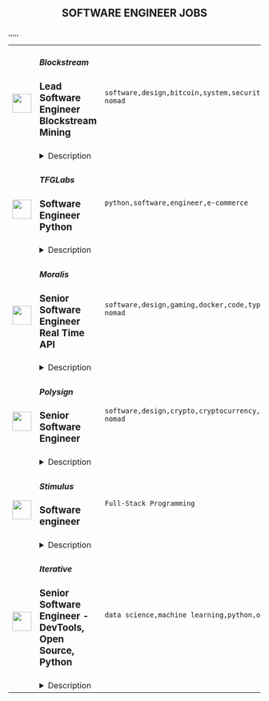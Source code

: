 <div align="center"><h2>SOFTWARE ENGINEER JOBS</h2></div><table><tr>
                <td width="100" height="100" rowspan="2">
                    <img src="https://remoteok.com/assets/img/jobs/6617194ac80a1a0b96a11b66015453c11665558920.peg" width="38px" height="auto">
                </td>
                <td width="300">
                    <h5>Blockstream</h5>
                    <h3>Lead Software Engineer Blockstream Mining</h3>
                </td>
                <td width="300">
                    <code>software,design,bitcoin,system,security,testing,test,financial,cloud,strategy,management,lead,operations,engineer,engineering,backend,digital nomad</code>
                </td>
                <td width="200">
                <text>1 days ago</text>
                </td>
                <td width="100" rowspan="2">
                <a href="https://remoteOK.com/remote-jobs/remote-lead-software-engineer-blockstream-mining-blockstream-131901" align="right" target="_blank">Apply</a>
                </td>
            </tr>
            <tr>
                <td colspan="3">
                <details><summary>Description</summary>
                <p><span style="font-weight:400;"><a href="https://blockstream.com/" rel="noopener noreferrer nofollow">Blockstream</a> was founded in 2014 by <a href="https://en.wikipedia.org/wiki/Adam_Back" rel="noopener noreferrer nofollow">Dr. Adam Back</a> and a group of fellow cryptographers and engineers passionate about Bitcoin and its potential to change the future of finance. Focusing on building fundamental Bitcoin infrastructure, Blockstream quickly grew into one of the leading technology power houses of the industry.</span></p>
<p><span style="font-weight:400;">At Blockstream, weâre building solutions on Bitcoin that will disrupt the existing financial system. We imagine a world where individuals and businesses can easily access a global, permissionless system to secure their money, use it every day, and invest it or put it to work. In pursuit of our expansive vision, weâve built a full stack of innovative products on top of the Bitcoin protocol, from layer 2 projects like Liquid and Core Lightning, to end user software and hardware wallets like Green and Jade. Our brand stands for innovation in the Bitcoin community, and weâre growing our team to accelerate the future. Come join us in our mission!</span></p>
<p><span style="font-weight:400;">We are looking for a Lead Software Engineer to manage the development of our in house mining management platform. This role is focused on building backend infrastructure but will liaise with the frontend. As a Lead Software Engineer, you will be responsible for oversight and engineering planning of new, expanded, or enhanced platforms. This is a key hands-on role within our Mining Operations product engineering team with the opportunity to develop, deliver, and support innovative products in a quickly growing and exciting industry. We are looking for an engineer who is a âbig-pictureâ thinker who thrives on creating application architecture and solving challenging technical problems.</span></p>
<p><strong>What Youâll Be Doing (Responsibilities):</strong></p>
<ul>
<li><span style="font-weight:400;">Own the software development life cycle which includes establishing the scope, business requirements, technology analysis, development best practices, and testing requirements</span></li>
<li><span style="font-weight:400;">Design, develop, debug, integrate, deploy, and maintain applications that meet requirements and business objectives</span></li>
<li><span style="font-weight:400;">Works with other functional areas to establish a design, technology, product development strategy and influence and drive decisions to meet development standards and launch within project timelines</span></li>
<li><span style="font-weight:400;">Implement software engineering solutions to meet requirements, architectural direction, and adoption efforts</span></li>
<li><span style="font-weight:400;">Determine root cause for the most complex software issues and develop practical, efficient, and permanent technical solutions.</span></li>
<li><span style="font-weight:400;">Code (and responsible for teamâs code) and successfully perform unit and integration testing of software to ensure proper and efficient execution, as well as compliance to the business and technical requirements</span></li>
<li><span style="font-weight:400;">Work in Node.js, MySQL, and Mongo with deep knowledge on basic algorithms and other Document and Key-Value data structures and ability to adopt new languages and architecture patterns needed for the work</span></li>
<li><span style="font-weight:400;">Resolve problems that arise with production applications in a timely manner to ensure the efficient and proper functioning of application components</span></li>
<li><span style="font-weight:400;">Migrate applications to quality assurance and/or the production environment, or perform quality assurance as necessary</span></li>
<li><span style="font-weight:400;">Capable of coaching, leading, and communicating a vision for best practices, coding standards, automation, test driven and behavioral driven development</span></li>
</ul>
<p><em><strong>Our current stack:</strong></em></p>
<ul>
<li>
<span style="font-weight:400;"> Â  </span><span style="font-weight:400;">Backend: Typescript, Websockets</span>
</li>
<li>
<span style="font-weight:400;"> Â  </span><span style="font-weight:400;">Frontend: Typescript</span>
</li>
<li>
<span style="font-weight:400;"> Â  </span><span style="font-weight:400;">Node.js</span>
</li>
<li>
<span style="font-weight:400;"> Â  </span><span style="font-weight:400;">Google Cloud</span>
</li>
<li>
<span style="font-weight:400;"> Â  </span><span style="font-weight:400;">Docker, Kubernetes</span>
</li>
</ul>
<p><strong>What We Look For In You (Required Qualifications):</strong></p>
<ul>
<li style="font-weight:400;"><span style="font-weight:400;">Bachelorâs degree or higher in computer science, engineering, or related field or equivalent experience</span></li>
<li style="font-weight:400;"><span style="font-weight:400;">10+ years of experience in product software design and development engineering</span></li>
<li style="font-weight:400;"><span style="font-weight:400;">5+ years of experience acting in lead, supervisory, or mentor capacity</span></li>
<li style="font-weight:400;"><span style="font-weight:400;">Experience working in Google Cloud environments</span></li>
<li style="font-weight:400;"><span style="font-weight:400;">Solid understanding of SQL and Database Schema</span></li>
<li style="font-weight:400;"><span style="font-weight:400;">Experience leading multiple concurrent IT projects (e.g., capacity planning, application migrations, etc.)</span></li>
<li style="font-weight:400;"><span style="font-weight:400;">Experience in the full software development lifecycle and end-to-end testing</span></li>
<li style="font-weight:400;"><span style="font-weight:400;">Must be committed to incorporating security into all decisions and daily job responsibilities</span></li>
</ul>
<p><br></p><br/><br/>Please mention the word **FORTUNE** and tag RNTQuMjEwLjc0LjE1Mw== when applying to show you read the job post completely (#RNTQuMjEwLjc0LjE1Mw==). This is a beta feature to avoid spam applicants. Companies can search these words to find applicants that read this and see they're human.
                </details>
                </td>
            </tr>,<tr>
                <td width="100" height="100" rowspan="2">
                    <img src="https://remoteok.com/assets/img/jobs/8e276fc77351ee765a2c52daabc3c4021665392403.png" width="38px" height="auto">
                </td>
                <td width="300">
                    <h5>TFGLabs</h5>
                    <h3>Software Engineer Python</h3>
                </td>
                <td width="300">
                    <code>python,software,engineer,e-commerce</code>
                </td>
                <td width="200">
                <text>2 days ago</text>
                </td>
                <td width="100" rowspan="2">
                <a href="https://remoteOK.com/remote-jobs/remote-software-engineer-python-tfglabs-130920" align="right" target="_blank">Apply</a>
                </td>
            </tr>
            <tr>
                <td colspan="3">
                <details><summary>Description</summary>
                ð More about the mission youâll take on:Â 

At TFG Labs, youâll have a chance to have a far-reaching impact on the e-commerce journey of millions of South Africans who use our platform daily.Â 

We are rebuilding and modernising our e-commerce platform with the goal of delivering a customer experience that genuinely wows our customers.
Youâll join an energetic, fast-paced team who loves a good challenge and has the latitude and autonomy to adopt modern technologies in pursuit of delivery and excellence. 

<br/><br/>Please mention the word **COMPLEMENTARY** and tag RNTQuMjEwLjc0LjE1Mw== when applying to show you read the job post completely (#RNTQuMjEwLjc0LjE1Mw==). This is a beta feature to avoid spam applicants. Companies can search these words to find applicants that read this and see they're human.
                </details>
                </td>
            </tr>,<tr>
                <td width="100" height="100" rowspan="2">
                    <img src="https://remoteok.com/assets/img/jobs/15463436c3a22d57be3bb73e63ae25481665386113.peg" width="38px" height="auto">
                </td>
                <td width="300">
                    <h5>Moralis</h5>
                    <h3>Senior Software Engineer Real Time API</h3>
                </td>
                <td width="300">
                    <code>software,design,gaming,docker,code,typescript,node.js,api,senior,engineer,engineering,digital nomad</code>
                </td>
                <td width="200">
                <text>3 days ago</text>
                </td>
                <td width="100" rowspan="2">
                <a href="https://remoteOK.com/remote-jobs/remote-senior-software-engineer-real-time-api-moralis-130879" align="right" target="_blank">Apply</a>
                </td>
            </tr>
            <tr>
                <td colspan="3">
                <details><summary>Description</summary>
                <p>Itâs not everyday you can say you work for the futureâ¦</p><p> Unless you work at Moralis!Â ð<br></p><p> Moralis is looking for a <strong>Senior Software Engineer</strong>Â to join our fast-growing team. Weâre on a mission to make integrating blockchain as easy as 1-2-(Web)3 for developers all over the world.Â </p><p>You'll work with the most welcoming team in blockchain in a fully remote, fast-paced, and cutting-edge environment. Help us onboard the next 1 million developers into Web3!<br></p><p><strong>About the role</strong>Â <strong><strong>ð©âð»ð¨âð»</strong></strong><br>As a Senior Software Engineer, you'll have a key role in the Engineering team as a whole and work with our Real-Time API which is one of our most popular features with many exciting use-cases.Â What you'll do:<strong><strong></strong></strong></p><ul> <li>Improve the Real-Time API tech stack by improving and monitoring Webhook delivery rate, improving memory usage, and improving scheduling for paid customers</li> <li>Proactively plan and work on ways to improve the dev-experience of our customers</li> <li>Apply best design patterns in order to make the codebase readable, maintainable, and testable</li> <li>Refactor, optimize and enhance the codebase where needed proactively</li> <li>Test implementations thoroughly</li> <li>Write and maintain unit tests</li> <li>Integrate and improve CI</li> <li>Write flexible and modular code to make sure that the codebase is easy to scale</li> <li>Be a valued member of an autonomous, high-performance agile team<br> </li> </ul><p><strong>About you & Key Qualifications</strong>Â <strong><strong>ðââï¸ðââï¸</strong></strong><br></p><ul> <li>You are<strong> </strong>passionate about and live up toÂ engineering practices like clean code, continuous delivery, observability, and reliability</li> <li>You master Node.js and consider yourself to be an expert</li> <li>You enjoy working in TypeScript and know the best practices</li> <li>You are experienced and can work in Docker and Redis<br><strong><br>Other skills we're looking for:</strong> </li> <li>Kubernetes</li> <li>RabbitMQ</li> <li>GRPC<br> </li> <li>Datadog<br> </li> <li>Avro</li> <li>Postgres<strong><strong></strong></strong> </li> </ul><p><strong>A Match Made in Heaven?</strong><br>Weâre serious about our team, because we believe in people first above all. Hereâs what we need from you:</p><ul> <li>Always striving to improve processes</li> <li>Enjoy working collaboratively in a remote-first environment</li> <li>Comfortable setting your own priorities and goals in line with a wider mission</li> <li>Sharing your ideas and continuously improving yourself and the team around you</li> <li>Embrace leadership in every situation, whatever your role</li> </ul><p>If you are all of the aboveâ¦ you might just be our newest teammate ð¤«</p><p>And hereâs what you can expect from us:<br></p><ul> <li>A fun, inclusive team that loves memes and gaming (among other things!)ð®</li> <li>A truly diverse and global company with team members in 39 countriesÂ ð</li> <li>Dedicated and forward-thinking people (for real!)</li> <li>A remote-first culture</li> <li>Regular real-life and metaverse meetups</li> </ul><p><br>Web3 is the future, and weâre at the forefrontâ¦ Will you be joining us?Â Go ahead and apply, let's talk!</p><p><br>Curious what the Moralis culture is like and how we work? Feel free to check out ourÂ <a href="https://academy.moralis.io/mbs" rel="noopener noreferrer nofollow">onboarding course</a>Â â¨</p><br/><br/>Please mention the word **ADVANCED** and tag RNTQuMjEwLjc0LjE1Mw== when applying to show you read the job post completely (#RNTQuMjEwLjc0LjE1Mw==). This is a beta feature to avoid spam applicants. Companies can search these words to find applicants that read this and see they're human.
                </details>
                </td>
            </tr>,<tr>
                <td width="100" height="100" rowspan="2">
                    <img src="https://remoteok.com/assets/img/jobs/b168feb807c8369c22843b0df4b16dcf1665213318.peg" width="38px" height="auto">
                </td>
                <td width="300">
                    <h5>Polysign</h5>
                    <h3>Senior Software Engineer</h3>
                </td>
                <td width="300">
                    <code>software,design,crypto,cryptocurrency,financial,api,leader,senior,reliability,engineer,engineering,digital nomad</code>
                </td>
                <td width="200">
                <text>5 days ago</text>
                </td>
                <td width="100" rowspan="2">
                <a href="https://remoteOK.com/remote-jobs/remote-senior-software-engineer-polysign-129897" align="right" target="_blank">Apply</a>
                </td>
            </tr>
            <tr>
                <td colspan="3">
                <details><summary>Description</summary>
                <p class="p5"><span class="s1"><strong>Our mission </strong>is to build the global standard for institutional digital asset custody. Founded in 2017, PolySign has luminaries in both the cryptocurrency and financial services spaces working to solve the biggest problem in crypto today: custody. PolySign is co-founded by Arthur Britto, a co-founder of<a href="https://ripple.com/" rel="noopener noreferrer nofollow"><span class="s2"> Ripple</span></a>, a recognized leader in payments technology.</span></p>
<p class="p7"><span class="s1">We are looking forâ¦.Â </span></p>
<p><strong>What you'll do:</strong></p>
<p><span style="font-weight:400;">In this role, you will be a part of a team designing and implementing our core products.</span></p>
<ul>
<li style="font-weight:400;"><span style="font-weight:400;">Build on 3rd generation blockchain technology to build high trust services</span></li>
<li style="font-weight:400;"><span style="font-weight:400;">Help establish technical roadmap and architecture</span></li>
<li style="font-weight:400;"><span style="font-weight:400;">Work cross functionally to define and build out the product</span></li>
<li style="font-weight:400;"><span style="font-weight:400;">Own large features from idea through delivery to the customer</span></li>
<li style="font-weight:400;"><span style="font-weight:400;">Write and maintain high quality, tested code</span></li>
</ul>
<p><strong>Who you are</strong></p>
<ul>
<li style="font-weight:400;"><span style="font-weight:400;">You have a deep sense of ownership in delivering a delightful customer experience</span></li>
<li style="font-weight:400;"><span style="font-weight:400;">Passionate about Rust</span></li>
<li style="font-weight:400;"><span style="font-weight:400;">Thrive in a startup environment</span></li>
<li style="font-weight:400;"><span style="font-weight:400;">Strive for excellence in all you do</span></li>
<li style="font-weight:400;"><span style="font-weight:400;">Aim to continuously learn and improve as a way of life</span></li>
<li style="font-weight:400;"><span style="font-weight:400;">Want to develop an amazing product in the digital assets space</span></li>
</ul>
<p><strong>Basic Qualifications</strong></p>
<ul>
<li style="font-weight:400;"><span style="font-weight:400;">5+ years of professional software development experience</span></li>
<li style="font-weight:400;"><span style="font-weight:400;">Professional experience in software development with Rust</span></li>
<li style="font-weight:400;"><span style="font-weight:400;">Experience contributing to the architecture and design (architecture, design patterns, reliability and scaling) of new and current systems</span></li>
<li style="font-weight:400;"><span style="font-weight:400;">Experience with API services development</span></li>
<li style="font-weight:400;"><span style="font-weight:400;">Experience building enterprise solutions that are highly available</span></li>
<li style="font-weight:400;"><span style="font-weight:400;">Very clear written and verbal communication skills</span></li>
<li style="font-weight:400;"><span style="font-weight:400;">Self starter able to work independently with minimal direction</span></li>
</ul>
<p><strong>Preferred Qualifications</strong></p>
<ul>
<li style="font-weight:400;"><span style="font-weight:400;">Experience with cryptographic algorithms</span></li>
<li style="font-weight:400;"><span style="font-weight:400;">Experience writing event driven or distributed systems</span></li>
<li style="font-weight:400;"><span style="font-weight:400;">Familiarity with Blockchain architectures and algorithms, for example Merkel trees</span></li>
<li style="font-weight:400;"><span style="font-weight:400;">Worked in a zero ops model engineering team</span></li>
<li style="font-weight:400;"><span style="font-weight:400;">Strong passion for developing products that deliver a great customer experience</span></li>
<li style="font-weight:400;"><span style="font-weight:400;">Experience influencing software engineersâ best practices within your team</span></li>
</ul><br/><br/>Please mention the word **LOVABLE** and tag RNTQuMjEwLjc0LjE1Mw== when applying to show you read the job post completely (#RNTQuMjEwLjc0LjE1Mw==). This is a beta feature to avoid spam applicants. Companies can search these words to find applicants that read this and see they're human.
                </details>
                </td>
            </tr>,<tr>
                <td width="100" height="100" rowspan="2">
                    <img src="https://wwr-pro.s3.amazonaws.com/logos/0076/4287/logo.gif" width="38px" height="auto">
                </td>
                <td width="300">
                    <h5>Stimulus</h5>
                    <h3> Software engineer</h3>
                </td>
                <td width="300">
                    <code>Full-Stack Programming</code>
                </td>
                <td width="200">
                <text>0 days ago</text>
                </td>
                <td width="100" rowspan="2">
                <a href="https://weworkremotely.com/remote-jobs/stimulus-software-engineer" align="right" target="_blank">Apply</a>
                </td>
            </tr>
            <tr>
                <td colspan="3">
                <details><summary>Description</summary>
                <img src="https://we-work-remotely.imgix.net/logos/0076/4287/logo.gif?ixlib=rails-4.0.0&w=50&h=50&dpr=2&fit=fill&auto=compress" />

<p>
  <strong>Headquarters:</strong> Amsterdam, NY
    <br /><strong>URL:</strong> <a href="https://www.stimulus.com/">https://www.stimulus.com/</a>
</p>

<div><strong>About Stimulus</strong></div><div>
<a href="https://www.stimulus.com/jobs/Stimulus.com">Stimulus</a> is a social platform started by Sticker Mule to show what's possible if your mission is to increase human happiness.</div><div><br></div><div><strong>We offer</strong></div><div>1. Remote work with flexible schedules</div><div>2. A privately owned, low-stress culture.</div><div>3. A fun "no bullshit" work environment</div><div><br></div><div><strong>We like you to know</strong></div><div>1. Docker</div><div>2. NextJS</div><div>3. React</div><div>4. NodeJS</div><div>5. GraphQL</div><div>6. Redis</div><div><br></div><div><strong>Compensation and benefits</strong></div><div>1. Salary: $120k+ based on experience</div><div>2. $20,000 signing bonus</div><div>3. 4 weeks vacation + holidays based on your country of residence</div><div><br></div>

<p><strong>To apply:</strong> <a href="https://weworkremotely.com/remote-jobs/stimulus-software-engineer">https://weworkremotely.com/remote-jobs/stimulus-software-engineer</a></p>

                </details>
                </td>
            </tr>,<tr>
                <td width="100" height="100" rowspan="2">
                    <img src="https://wwr-pro.s3.amazonaws.com/logos/0076/4854/logo.gif" width="38px" height="auto">
                </td>
                <td width="300">
                    <h5>AssemblyAI (YC 17)</h5>
                    <h3> Senior Software Engineer, Python</h3>
                </td>
                <td width="300">
                    <code>Back-End Programming</code>
                </td>
                <td width="200">
                <text>63 days ago</text>
                </td>
                <td width="100" rowspan="2">
                <a href="https://weworkremotely.com/remote-jobs/assemblyai-yc-17-senior-software-engineer-python" align="right" target="_blank">Apply</a>
                </td>
            </tr>
            <tr>
                <td colspan="3">
                <details><summary>Description</summary>
                <img src="https://we-work-remotely.imgix.net/logos/0076/4854/logo.gif?ixlib=rails-4.0.0&w=50&h=50&dpr=2&fit=fill&auto=compress" />

<p>
  <strong>Headquarters:</strong> United States
    <br /><strong>URL:</strong> <a href="https://www.assemblyai.com/">https://www.assemblyai.com/</a>
</p>

<div>We're looking for a senior backend engineer with strong software and cloud engineering skills. You'll help us build highly scalable developer-centric APIs and backend systems powered by state-of-the-art ML models. Some of your responsibilities will include:</div><ul>
<li>Build new API features and endpoints</li>
<li>Build automated test suites and CI/CD pipelines</li>
<li>Build highly scalable event-driven and realtime systems</li>
<li>Instrument systems with metrics, tracing, and logging </li>
<li>Refactor applications to eliminate tech debt</li>
<li>Troubleshoot production issues</li>
</ul><h1><strong>You'll love this job if you....</strong></h1><ul>
<li>Enjoy solving complex technical problems, even when there is no perfect solution.</li>
<li>Enjoy being in a fast-paced, customer-facing role.</li>
<li>Thrive in small, cross-functional teams. We like to wear many hats here!</li>
<li>You're excited to tackle big technical challenges like building highly scalable architectures and achieving zero-downtime deploys.</li>
</ul><h1><strong>Requirements</strong></h1><ul>
<li>6+ years of professional experience building backend applications using any popular language such as Python, Java, C#, JavaScript, Go, C/C++</li>
<li>4+ years of working with SQL and NoSQL databases</li>
<li>3+ years of production support experience</li>
<li>3+ years working with common AWS services</li>
<li>3+ years developing REST APIs</li>
<li>3+ years of experience working with Python</li>
<li>3+ working with Python backend frameworks like Django, Flask, or Tornado</li>
<li>Experience migrating systems to meet increasing traffic/scale</li>
<li>
<strong>Startup or FAANG-type experience </strong>- Has worked at a startup or high growth company</li>
<li>
<strong>Deep AWS knowledge </strong>- Has many years of experience solutioning within AWS</li>
<li>
<strong>Strong Python coding abilities </strong>- Can pass difficult programming challenges in a relatively short period of time. Can speak clearly about their thinking throughout these challenges. Can speak to O-notation of algorithms. Has excellent knowledge of common python idioms and libraries.</li>
<li>
<strong>High scalability experience</strong> - Has been a tech leader on scaling systems to hundreds of millions of requests/events per day. Has experience with hyper-observability, scaling algorithms, and using production data to drive system changes</li>
</ul><h1><strong>Skills</strong></h1><ul>
<li>
<strong>Amazing system design chops </strong>- When given a hard problem to solve with a new system, they can quickly shape an effective design and communicate its strengths, weaknesses, and tradeoffs.</li>
<li>
<strong>High-octane thinking</strong> - Engages deeply on subjects of expertise. Thinks ahead many steps and can see where decisions are likely to lead. Their brains compute at a very high level.</li>
<li>
<strong>Extremely creative </strong>- Can find both novel and effective solutions within highly constrained time and resources</li>
<li>
<strong>Fast learner</strong> - Has shown they can ramp up on difficult topics very fast</li>
<li>
<strong>Exceptional gut instincts </strong>- Can practically feel when something is right or wrong. Can use these instincts to quickly point themselves in the right direction.</li>
<li>
<strong>Opinionated</strong> - They have convictions in what they believe and can communicate their position clearly without drama.</li>
</ul><h1><strong>Nice to Have</strong></h1><ul>
<li>Machine learning experience - Has worked with machine learning models at scale</li>
<li>Experience integrating and deploying ML models into production</li>
</ul><h1><strong>Benefits (US)</strong></h1><ul>
<li>Competitive Salary + Bonus</li>
<li>Equity</li>
<li>401k</li>
<li>100% Remote team</li>
<li>Unlimited PTO</li>
<li>Premium Healthcare (100% Covered for you + dependents)</li>
<li>Vision &amp; Dental Care</li>
<li>$1K budget for your home office setup</li>
<li>New Macbook Pro (or PC if you prefer)</li>
<li>2x/year company paid team retreat</li>
</ul><h1>Salary Range (Global): $125,000 - $200,000</h1>

<p><strong>To apply:</strong> <a href="https://weworkremotely.com/remote-jobs/assemblyai-yc-17-senior-software-engineer-python">https://weworkremotely.com/remote-jobs/assemblyai-yc-17-senior-software-engineer-python</a></p>

                </details>
                </td>
            </tr>,<tr>
                <td width="100" height="100" rowspan="2">
                    <img src="https://wwr-pro.s3.amazonaws.com/logos/0016/3890/logo.gif" width="38px" height="auto">
                </td>
                <td width="300">
                    <h5>Springboard</h5>
                    <h3> Mentor - Software Engineering Career Track (Part-time/Remote)</h3>
                </td>
                <td width="300">
                    <code>Back-End Programming</code>
                </td>
                <td width="200">
                <text>92 days ago</text>
                </td>
                <td width="100" rowspan="2">
                <a href="https://weworkremotely.com/remote-jobs/springboard-mentor-software-engineering-career-track-part-time-remote-3" align="right" target="_blank">Apply</a>
                </td>
            </tr>
            <tr>
                <td colspan="3">
                <details><summary>Description</summary>
                <img src="https://we-work-remotely.imgix.net/logos/0016/3890/logo.gif?ixlib=rails-4.0.0&w=50&h=50&dpr=2&fit=fill&auto=compress" />

<p>
  <strong>Headquarters:</strong> San Francisco, CA
    <br /><strong>URL:</strong> <a href="https://www.springboard.com/">https://www.springboard.com/</a>
</p>

<div><strong>The Opportunity</strong></div><div><br></div><div>Springboard runs an online, self-paced Software Engineering Career Track in which participants learn with the help of a curated curriculum and 1-1 guidance from an expert mentor. Our mentor community - the biggest strength of our programs - comprises some of the best software engineering experts in the field.</div><div><br></div><div>If you are as passionate about mentoring as you are about software engineering, and can give a few hours per week in return for an honorarium, we would love to hear from you.</div><div><br></div><div>Please reach out to us with any questions at mentorrecruiting@springboard.com <br><br><strong>The Program</strong>
</div><ul>
<li>Completely online and self-paced</li>
<li>Students become proficient in Software Engineering with the help of a curated online curriculum and project-based deliverables</li>
<li>Coursework is made up of 800+ hour expert-curated curriculum in partnership with <a href="https://www.rithmschool.com/">Rithm School</a>
</li>
<li>On average, students finish in 9 months</li>
<li>Students are working professionals from all over the world, dedicated to switching careers into Software Engineering</li>
<li>Students have a weekly 30-minute checkin with their mentor to discuss questions, projects, and career advice!</li>
</ul><div><strong>You</strong></div><ul>
<li>are as passionate about teaching coding as about software engineering itself</li>
<li>are proficient in the topics covered in our <a href="https://ddf46429.springboard.com/uploads/resources/1572915743_Software_Engineering_Career_Track_-_Syllabus_2019.11.04.pdf">Software Engineering Career Track</a> and are fluent in technologies such as HTML, CSS, JavaScript, React, Python, Flask, SQL, Data Structures and Algorithms</li>
<li>have at least 3+ years of relevant work experience </li>
<li>are available for weekly, 30-minute video check-ins with students to help them set and achieve learning goals, answer subject matter questions, provide feedback on projects, and offer career advice</li>
<li>have experience critiquing work, in particular giving meaningful feedback on web development, and are able to think on your feet quickly</li>
<li>are empathetic and have excellent communication skills</li>
</ul><div><strong>Benefits</strong></div><ul>
<li>Receive a monthly per-student honorarium</li>
<li>Membership in a rich community of expert mentors from great companies like AirBnB, Uber, Google, and Pivotal</li>
<li>Change the lives of students in our program</li>
<li>Help us revolutionize online education and inspire the next generation of software engineers!</li>
<li>Work at your convenience</li>
</ul><div><em>We are an equal opportunity employer and value diversity at our company. We do not discriminate on the basis of race, religion, color, national origin, gender, sexual orientation, age, marital status, veteran status, or disability status.</em></div>

<p><strong>To apply:</strong> <a href="https://weworkremotely.com/remote-jobs/springboard-mentor-software-engineering-career-track-part-time-remote-3">https://weworkremotely.com/remote-jobs/springboard-mentor-software-engineering-career-track-part-time-remote-3</a></p>

                </details>
                </td>
            </tr>,<tr>
                <td width="100" height="100" rowspan="2">
                    <img src="https://remotive.com/job/1187421/logo" width="38px" height="auto">
                </td>
                <td width="300">
                    <h5>Iterative</h5>
                    <h3>Senior Software Engineer - Front-end, Typescript</h3>
                </td>
                <td width="300">
                    <code>backend,git,machine learning,python</code>
                </td>
                <td width="200">
                <text>7 days ago</text>
                </td>
                <td width="100" rowspan="2">
                <a href="https://remotive.com/remote-jobs/software-dev/senior-software-engineer-front-end-typescript-1187421" align="right" target="_blank">Apply</a>
                </td>
            </tr>
            <tr>
                <td colspan="3">
                <details><summary>Description</summary>
                <p>The ML tools ecosystem is what JS space was 10 years ago: there’s a clear need for better tools, frameworks, and open standards. <span class="notion-enable-hover" style="font-style: italic;">ITERATIVE</span> is already a well known company in this fast-evolving space with a big, engaged open-source community. Please consider joining our <span class="notion-enable-hover" style="font-style: italic;">remote-first team</span> if you love open-source, if you’re interested in building dev tools and simplifying the lives of many, many developers in ML.</p>
<p><span style="font-weight: 600; color: #000000; letter-spacing: 0.75px;"><br class="Apple-interchange-newline">Job Description</span></p>
<p>We’re seeking<span class="notion-enable-hover" style="font-weight: 600;"> </span><span class="notion-enable-hover">TypeScript front-end engineers to build our</span><span class="notion-enable-hover"> <a href="https://studio.iterative.ai/" rel="nofollow" style="font-weight: 600;">SaaS product</a> and a</span><span class="notion-enable-hover" style="font-weight: 600;"> VS Code UI</span> (to be open sourced soon!) for our popular machine learning tools: <a class="notion-link-token notion-enable-hover" href="http://dvc.org/" rel="nofollow" style="cursor: pointer; overflow-wrap: break-word;" target="_blank"><span class="link-annotation-unknown-block-id--1168671846" style="border-bottom-width: 0.05em; border-color: rgba(55, 53, 47, 0.4); opacity: 0.7;">DVC</span></a> (9k+ <span style="line-height: 1em; white-space: nowrap; ">⭐</span>on GitHub) and <a class="notion-link-token notion-enable-hover" href="http://cml.dev/" rel="nofollow" style="cursor: pointer; overflow-wrap: break-word;" target="_blank"><span class="link-annotation-unknown-block-id--2051758088" style="border-bottom-width: 0.05em; border-color: rgba(55, 53, 47, 0.4); opacity: 0.7;">CML</span></a> (3k+ <span style="line-height: 1em; white-space: nowrap; ">⭐</span> on GitHub).</p>
<p><span style="color: var(--remotive-chocolate);">If you have experience with dev tools like GitHub, UI plugins for Git, etc., you should have some sense what the project is like (if not, check our <a href="https://iterative.ai/" rel="nofollow">site</a>).</span></p>
<p> </p>
<p class="h3">Tech Stack</p>
<ul>
<li>TypeScript</li>
</ul>
<ul>
<li>Node</li>
</ul>
<ul>
<li>React</li>
</ul>
<ul>
<li>Python (on the backend)</li>
</ul>
<p> </p>
<p class="h3">Must have</p>
<ul>
<li>Strong TS/JS/Node experience (5+ years)</li>
</ul>
<ul>
<li>Excellent communication skills and a positive mindset 🤗</li>
</ul>
<ul>
<li>Initiative to help shape the engineering practices, products, and culture of a young startup</li>
</ul>
<p><br><br></p>
<p class="h3">Nice to have</p>
<ul>
<li>Python or open source experience - good to have</li>
</ul>
<ul>
<li>Some domain knowledge (DS/ML understanding) - an advantage</li>
</ul>
<p> </p>
<img src="https://remotive.com/job/track/1187421/blank.gif?source=public_api" alt=""/>
                </details>
                </td>
            </tr>,<tr>
                <td width="100" height="100" rowspan="2">
                    <img src="https://remotive.com/job/1187416/logo" width="38px" height="auto">
                </td>
                <td width="300">
                    <h5>Iterative</h5>
                    <h3>Senior Software Engineer  - DevTools, Open Source, Python</h3>
                </td>
                <td width="300">
                    <code>data science,machine learning,python,open source</code>
                </td>
                <td width="200">
                <text>7 days ago</text>
                </td>
                <td width="100" rowspan="2">
                <a href="https://remotive.com/remote-jobs/software-dev/senior-software-engineer-devtools-open-source-python-1187416" align="right" target="_blank">Apply</a>
                </td>
            </tr>
            <tr>
                <td colspan="3">
                <details><summary>Description</summary>
                <p><strong>Job Description</strong></p>
<p>Strong Python knowledge and excellent coding culture (standards, unit test, etc) are required. Alternatively, strong skill in other languages along with some knowledge of Python is also acceptable.</p>
<p><br><br></p>
<div class="h3">Responsibilities</div>
<ul>
<li>Discuss and research issues, features, new products.</li>
</ul>
<ul>
<li>Write code (see some <a class="postings-link" href="https://github.com/iterative/dvc/pulls?q=is%3Apr+is%3Aclosed" rel="nofollow"><strong>PR examples</strong></a>).</li>
</ul>
<ul>
<li>Write docs if needed for your code (see this <a class="postings-link" href="https://github.com/iterative/dvc.org" rel="nofollow"><strong>repo</strong></a>).</li>
</ul>
<ul>
<li>Being actively involved with the community - talk to users on Github, Discord, forum.</li>
</ul>
<p><br><br></p>
<div class="h3">Must have</div>
<ul>
<li>Motivation and interest</li>
</ul>
<ul>
<li>Remote work self-discipline</li>
</ul>
<ul>
<li>Excellent communication skills - clear, constructive, and respectful dialog with other team members, community.</li>
</ul>
<ul>
<li>Can focus and deliver a task w/o constantly switching to other stuff - respect team's planning, deadlines, etc</li>
</ul>
<p><br><br></p>
<div class="h3">Great to have</div>
<ul>
<li>Experience working remotely</li>
</ul>
<ul>
<li>Open source contributions or experience of maintaining, developing an open source project</li>
</ul>
<ul>
<li>System programming experience - kernel, databases, etc.</li>
</ul>
<ul>
<li>Machine learning or data science experience</li>
</ul>
<img src="https://remotive.com/job/track/1187416/blank.gif?source=public_api" alt=""/>
                </details>
                </td>
            </tr></table>